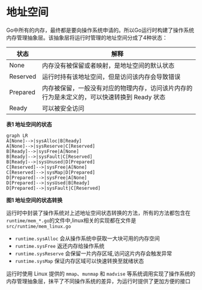 # 地址空间

Go中所有的内存，最终都是要向操作系统申请的。所以Go运行时构建了操作系统内存管理抽象层。该抽象层将运行时管理的地址空间分成了4种状态：

|状态	|解释|
|----|----|
|None|内存没有被保留或者映射，是地址空间的默认状态|
|Reserved|运行时持有该地址空间，但是访问该内存会导致错误|
|Prepared|内存被保留，一般没有对应的物理内存，访问该片内存的行为是未定义的，可以快速转换到 Ready 状态|
|Ready|可以被安全访问|

**表1 地址空间的状态**

```mermaid
graph LR
A[None]-->|sysAlloc|B[Ready]
A[None]-->|sysReserve|C[Reserved]
B[Ready]-->|sysFree|A[None]
B[Ready]-->|sysFault|C[Reserved]
B[Ready]-->|sysUnused|D[Prepared]
C[Reserved]-->|sysFree|A[None]
C[Reserved]-->|sysMap|D[Prepared]
D[Prepared]-->|sysFree|A[None]
D[Prepared]-->|sysUsed|B[Ready]
D[Prepared]-->|sysFault|C[Reserved]   
```

**图1 地址空间的状态转换**

运行时中封装了操作系统对上述地址空间状态转换的方法，所有的方法都包含在`runtime/mem_*.go`的文件中,linux相关的实现都在文件是`src/runtime/mem_linux.go`

- `runtime.sysAlloc`  会从操作系统中获取一大块可用的内存空间
- `runtime.sysFree`  返还内存给操作系统
- `runtime.sysReserve`  会保留一片内存区域,访问这片内存会触发异常
- `runtime.sysMap`  保证内存区域可以快速转换至就绪状态



运行时使用 Linux 提供的 `mmap`、`munmap` 和 `madvise` 等系统调用实现了操作系统的内存管理抽象层，抹平了不同操作系统的差异，为运行时提供了更加方便的接口
